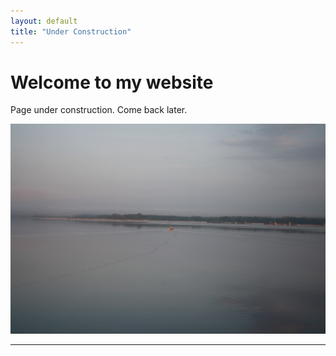 ```yaml
---
layout: default
title: "Under Construction"
---
```


# Welcome to my website

Page under construction. Come back later.

![Longlining in the Amazon](/img/longlining.jpg)

----------------------






